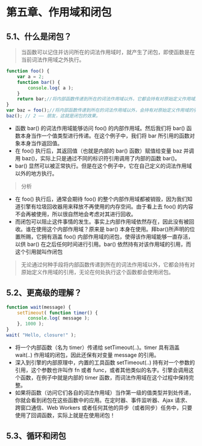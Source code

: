 # 第五章、作用域和闭包

## 5.1、什么是闭包？
> 当函数可以记住并访问所在的词法作用域时，就产生了闭包，即使函数是在当前词法作用域之外执行。
```javascript
function foo() {
    var a = 2;
    function bar() {
        console.log( a );
    }
    return bar;//将内部函数传递到所在的词法作用域以外，它都会持有对原始定义作用域的引用
}
var baz = foo();//将内部函数传递到所在的词法作用域以外，会持有对原始定义作用域的引用
baz(); // 2 —— 朋友，这就是闭包的效果。
```
- 函数 bar() 的词法作用域能够访问 foo() 的内部作用域。然后我们将 bar() 函数本身当作一个值类型进行传递。在这个例子中，我们将 bar 所引用的函数对象本身当作返回值。
- 在 foo() 执行后，其返回值（也就是内部的 bar() 函数）赋值给变量 baz 并调用 baz()，实际上只是通过不同的标识符引用调用了内部的函数 bar()。
- bar() 显然可以被正常执行。但是在这个例子中，它在自己定义的词法作用域以外的地方执行。

> 分析
- 在 foo() 执行后，通常会期待 foo() 的整个内部作用域都被销毁，因为我们知道引擎有垃圾回收器用来释放不再使用的内存空间。由于看上去 foo() 的内容不会再被使用，所以很自然地会考虑对其进行回收。
- 而闭包可以阻止这件事情的发生。事实上内部作用域依然存在，因此没有被回收。谁在使用这个内部作用域？原来是 bar() 本身在使用。拜bar()所声明的位置所赐，它拥有涵盖 foo() 内部作用域的闭包，使得该作用域能够一直存活，以供 bar() 在之后任何时间进行引用。bar() 依然持有对该作用域的引用，而这个引用就叫作闭包

> 无论通过何种手段将内部函数传递到所在的词法作用域以外，它都会持有对原始定义作用域的引用，无论在何处执行这个函数都会使用闭包。

## 5.2、更高级的理解？
```javascript
function wait(message) {
    setTimeout( function timer() {
        console.log( message );
    }, 1000 );
}
wait( "Hello, closure!" );
```
- 将一个内部函数（名为 timer）传递给 setTimeout(..)。timer 具有涵盖 wait(..) 作用域的闭包，因此还保有对变量 message 的引用。
- 深入到引擎的内部原理中，内置的工具函数 setTimeout(..) 持有对一个参数的引用，这个参数也许叫作 fn 或者 func，或者其他类似的名字。引擎会调用这个函数，在例子中就是内部的 timer 函数，而词法作用域在这个过程中保持完整。
- 如果将函数（访问它们各自的词法作用域）当作第一级的值类型并到处传递，你就会看到闭包在这些函数中的应用。在定时器、事件监听器、Ajax 请求、跨窗口通信、Web Workers 或者任何其他的异步（或者同步）任务中，只要使用了回调函数，实际上就是在使用闭包！


## 5.3、循环和闭包
